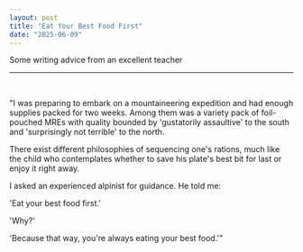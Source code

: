 ```yaml
---
layout: post
title: "Eat Your Best Food First"
date: "2025-06-09"
---
```


Some writing advice from an excellent teacher

---

<br>

"I was preparing to embark on a mountaineering expedition and had enough supplies packed for two weeks. Among them was a variety pack of foil-pouched MREs with quality bounded by 'gustatorily assaultive' to the south and 'surprisingly not terrible' to the north.

There exist different philosophies of sequencing one's rations, much like the child who contemplates whether to save his plate's best bit for last or enjoy it right away.

I asked an experienced alpinist for guidance. He told me:

'Eat your best food first.'

'Why?'

'Because that way, you're always eating your best food.'"
